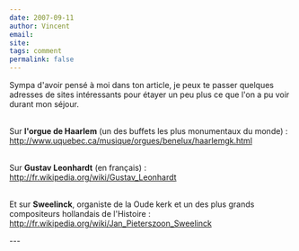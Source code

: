 ```yaml
---
date: 2007-09-11
author: Vincent
email: 
site: 
tags: comment
permalink: false
---
```


<p>
Sympa d'avoir pensé à moi dans ton article, je peux te passer quelques
adresses de sites intéressants pour étayer un peu plus ce que l'on a pu
voir durant mon séjour.
<br/><br/>

Sur <b>l'orgue de Haarlem</b> (un des buffets les plus monumentaux du monde) :<br/>
<a href="http://www.uquebec.ca/musique/orgues/benelux/haarlemgk.html">http://www.uquebec.ca/musique/orgues/benelux/haarlemgk.html</a>
<br/><br/>

Sur <b>Gustav Leonhardt</b> (en français) :<br/>
<a href="http://fr.wikipedia.org/wiki/Gustav_Leonhardt">http://fr.wikipedia.org/wiki/Gustav_Leonhardt</a>
<br/><br/>

Et sur <b>Sweelinck</b>, organiste de la Oude kerk et un des plus grands
compositeurs hollandais de l'Histoire :<br/>
<a href="http://fr.wikipedia.org/wiki/Jan_Pieterszoon_Sweelinck">http://fr.wikipedia.org/wiki/Jan_Pieterszoon_Sweelinck</a>
</p>
---